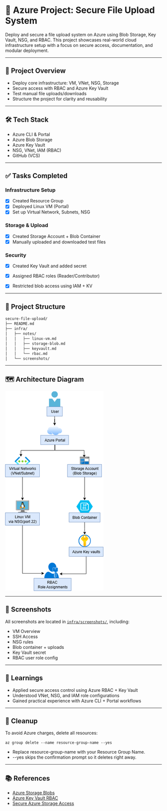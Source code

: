 # 🔐 Azure Project: Secure File Upload System

Deploy and secure a file upload system on Azure using Blob Storage, Key Vault, NSG, and RBAC. This project showcases real-world cloud infrastructure setup with a focus on secure access, documentation, and modular deployment.

---

## 📌 Project Overview

- Deploy core infrastructure: VM, VNet, NSG, Storage
- Secure access with RBAC and Azure Key Vault
- Test manual file uploads/downloads
- Structure the project for clarity and reusability

---

## 🛠️ Tech Stack

- Azure CLI & Portal
- Azure Blob Storage
- Azure Key Vault
- NSG, VNet, IAM (RBAC)
- GitHub (VCS)

---

## ✅ Tasks Completed

### Infrastructure Setup
- [x] Created Resource Group
- [x] Deployed Linux VM (Portal)
- [x] Set up Virtual Network, Subnets, NSG

### Storage & Upload
- [x] Created Storage Account + Blob Container
- [x] Manually uploaded and downloaded test files

### Security
- [x] Created Key Vault and added secret
- [x] Assigned RBAC roles (Reader/Contributor)
- [x] Restricted blob access using IAM + KV





---

## 📁 Project Structure

```plaintext
secure-file-upload/
├── README.md
├── infra/
│   ├── notes/
│   │   ├── linux-vm.md
│   │   ├── storage-blob.md
│   │   ├── keyvault.md
│   │   └── rbac.md
│   └── screenshots/
```



---

## 🗺️ Architecture Diagram

![Architecture Diagram](infra/screenshots/architecture-diagram.png)

--- 
## 📸 Screenshots

All screenshots are located in [`infra/screenshots/`](infra/screenshots/), including:

- VM Overview
- SSH Access
- NSG rules  
- Blob container + uploads  
- Key Vault secret  
- RBAC user role config

---

## 🧠 Learnings

- Applied secure access control using Azure RBAC + Key Vault
- Understood VNet, NSG, and IAM role configurations
- Gained practical experience with Azure CLI + Portal workflows

---

## 🧹 Cleanup
To avoid Azure charges, delete all resources:
```
az group delete --name resource-group-name --yes
```
- Replace resource-group-name with your Resource Group Name.
- --yes skips the confirmation prompt so it deletes right away.

---
## 📚 References

- [Azure Storage Blobs](https://learn.microsoft.com/en-us/azure/storage/blobs/)
- [Azure Key Vault RBAC](https://learn.microsoft.com/en-us/azure/key-vault/general/rbac-guide)
- [Secure Azure Storage Access](https://learn.microsoft.com/en-us/azure/storage/common/storage-auth)


